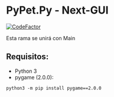 # PyPet.Py - Next-GUI

[![CodeFactor](https://www.codefactor.io/repository/github/pypet/pypet.py/badge)](https://www.codefactor.io/repository/github/pypet/pypet.py)

Esta rama se unirá con Main

## Requisitos:
* Python 3
* pygame (2.0.0):
```
python3 -m pip install pygame==2.0.0
```
